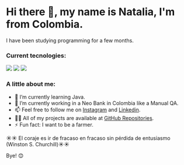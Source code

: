 # Hi there 👋, my name is Natalia, I'm from Colombia.


I have been studying programming for a few months.


### Current tecnologies:
<img src="https://img.shields.io/badge/-Postman-darkorange"/> <img src="https://img.shields.io/badge/-Java-blue"/> <img src="https://img.shields.io/badge/-AWS-orange"/> 





### A little about me:

- 🌱 I’m currently learning Java.
- 👯 I’m currently working in a Neo Bank in Colombia like a Manual QA.
- 📫 Feel free to follow me on  [Instagram](https://www.instagram.com/natalia_710_sl?igsh=bTBxNHNldzZ4YTZs&utm_source=qr) and [Linkedin](https://www.linkedin.com/in/natalia-santos-leon-2946251a7/).
- 👨‍💻 All of my projects are available at [GitHub Repositories](https://github.com/NatSanLeo?tab=repositories).
- ⚡ Fun fact:  I want to be a farmer.



☀️☀️ El coraje es ir de fracaso en fracaso sin pérdida de entusiasmo (Winston S. Churchill)☀️☀️

Bye! 😊
